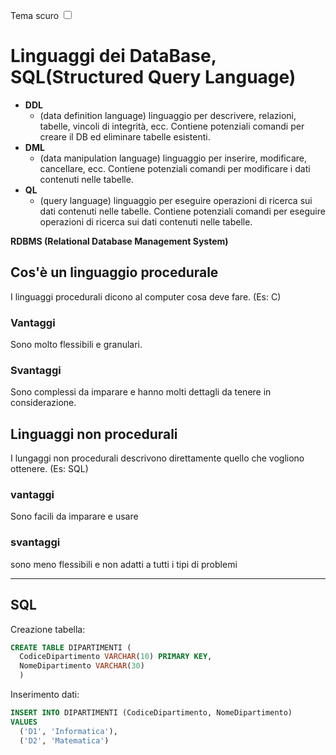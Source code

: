 <link rel="stylesheet" href="../style.css">

<label for="tema">Tema scuro</label>
<input type="checkbox" id="tema-scuro"></input>

# Linguaggi dei DataBase, SQL(Structured Query Language)

-   **DDL**
    -   (data definition language) linguaggio per descrivere, relazioni, tabelle, vincoli di integrità, ecc. Contiene potenziali comandi per creare il DB ed eliminare tabelle esistenti.
-   **DML**
    -   (data manipulation language) linguaggio per inserire, modificare, cancellare, ecc. Contiene potenziali comandi per modificare i dati contenuti nelle tabelle.
-   **QL**
    -   (query language) linguaggio per eseguire operazioni di ricerca sui dati contenuti nelle tabelle. Contiene potenziali comandi per eseguire operazioni di ricerca sui dati contenuti nelle tabelle.

**RDBMS (Relational Database Management System)**

## Cos'è un linguaggio procedurale

I linguaggi procedurali dicono al computer cosa deve fare. (Es: C)

### Vantaggi

Sono molto flessibili e granulari.

### Svantaggi

Sono complessi da imparare e hanno molti dettagli da tenere in considerazione.

## Linguaggi non procedurali

I lungaggi non procedurali descrivono direttamente quello che vogliono ottenere. (Es: SQL)

### vantaggi

Sono facili da imparare e usare

### svantaggi

sono meno flessibili e non adatti a tutti i tipi di problemi

---

## SQL

Creazione tabella:

```SQL
CREATE TABLE DIPARTIMENTI (
  CodiceDipartimento VARCHAR(10) PRIMARY KEY,
  NomeDipartimento VARCHAR(30)
  )
```

Inserimento dati:

```SQL
INSERT INTO DIPARTIMENTI (CodiceDipartimento, NomeDipartimento)
VALUES
  ('D1', 'Informatica'),
  ('D2', 'Matematica')
```

